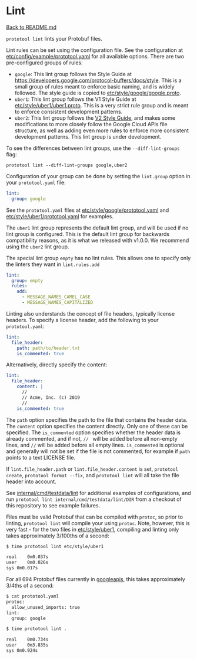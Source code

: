 # Lint

[Back to README.md](README.md)

`prototool lint` lints your Protobuf files.

Lint rules can be set using the configuration file. See the configuration at [etc/config/example/prototool.yaml](../etc/config/example/prototool.yaml) for all available options. There are two pre-configured groups of rules:

- `google`: This lint group follows the Style Guide at https://developers.google.com/protocol-buffers/docs/style. This is a small group of rules meant to enforce basic naming, and is widely followed. The style guide is copied to [etc/style/google/google.proto](../etc/style/google/google.proto).
- `uber1`: This lint group follows the V1 Style Guide at [etc/style/uber1/uber1.proto](../etc/style/uber1/uber1.proto). This is a very strict rule group and is meant to enforce consistent development patterns.
- `uber2`: This lint group follows the [V2 Style Guide](../style/README.md), and makes some modifications to more closely follow the Google Cloud APIs file
  structure, as well as adding even more rules to enforce more consistent development patterns. This lint group is under development.

To see the differences between lint groups, use the `--diff-lint-groups` flag:

```
prototool lint --diff-lint-groups google,uber2
```

Configuration of your group can be done by setting the `lint.group` option in your `prototool.yaml` file:

```yaml
lint:
  group: google
```

See the `prototool.yaml` files at [etc/style/google/prototool.yaml](../etc/style/google/prototool.yaml) and
[etc/style/uber1/prototool.yaml](../etc/style/uber1/prototool.yaml) for examples.

The `uber1` lint group represents the default lint group, and will be used if no lint group is configured. This is the default
lint group for backwards compatibility reasons, as it is what we released with v1.0.0. We recommend using the `uber2` lint group.

The special lint group `empty` has no lint rules. This allows one to specify only the linters they want in `lint.rules.add`

```yaml
lint:
  group: empty
  rules:
    add:
      - MESSAGE_NAMES_CAMEL_CASE
      - MESSAGE_NAMES_CAPITALIZED
```

Linting also understands the concept of file headers, typically license headers. To specify a license header, add the following to your
`prototool.yaml`:

```yaml
lint:
  file_header:
    path: path/to/header.txt
    is_commented: true
```

Alternatively, directly specify the content:

```yaml
lint:
  file_header:
    content: |
      //
      // Acme, Inc. (c) 2019
      //
    is_commented: true
```

The `path` option specifies the path to the file that contains the header data. The `content` option specifies the content directly.
Only one of these can be specified. The `is_commented` option specifies whether the header data is already commented, and if not,
`// ` will be added before all non-empty lines, and `//` will be added before all empty lines. `is_commented` is optional and
generally will not be set if the file is not commented, for example if `path` points to a text LICENSE file.

If `lint.file_header.path` or `lint.file_header.content` is set, `prototool create`, `prototool format --fix`, and `prototool lint` will all take the file header into account.

See [internal/cmd/testdata/lint](../internal/cmd/testdata/lint) for additional examples of configurations, and run `prototool lint internal/cmd/testdata/lint/DIR` from a checkout of this repository to see example failures.

Files must be valid Protobuf that can be compiled with `protoc`, so prior to linting, `prototool lint` will compile your using `protoc`.
Note, however, this is very fast - for the two files in [etc/style/uber1](../etc/style/uber1), compiling and linting only takes approximately
3/100ths of a second:

```bash
$ time prototool lint etc/style/uber1

real	0m0.037s
user	0m0.026s
sys	0m0.017s
```

For all 694 Protobuf files currently in [googleapis](https://github.com/googleapis/googleapis), this takes approximately 3/4ths of a second:

```bash
$ cat prototool.yaml
protoc:
  allow_unused_imports: true
lint:
  group: google

$ time prototool lint .

real	0m0.734s
user	0m3.835s
sys	0m0.924s
```

